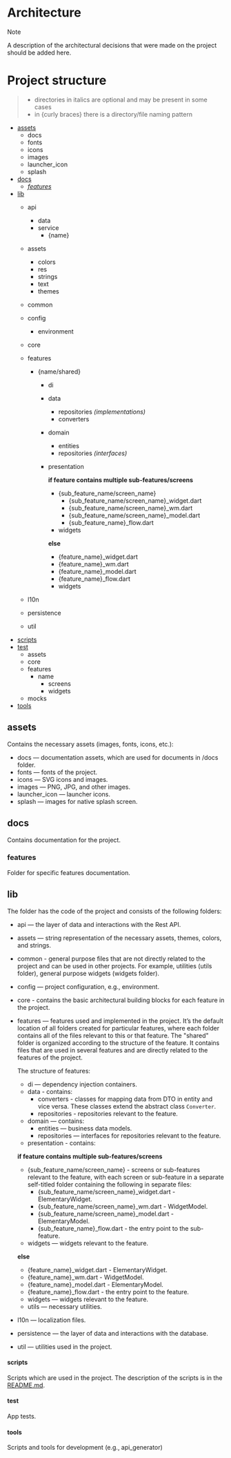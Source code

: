 # Architecture

> [!NOTE]
> A description of the architectural decisions that were made on the project should be added here.

# Project structure

> - directories in italics are optional and may be present in some cases
> - in {curly braces} there is a directory/file naming pattern

- [assets](#assets)
  - docs
  - fonts
  - icons
  - images
  - launcher_icon
  - splash
- [docs](#docs)
  - [_features_](#features)
- [lib](#lib)
    - api
        - data
        - service
            - {name}
    - assets
        - colors
        - res
        - strings
        - text
        - themes
    - common
    - config
      - environment
    - core
    - features
        - {name/shared}
            - di
            - data
              - repositories *(implementations)*
              - converters
            - domain
                - entities
                - repositories *(interfaces)*
            - presentation

              **if feature contains multiple sub-features/screens**

                - {sub_feature_name/screen_name}
                    - {sub_feature_name/screen_name}_widget.dart
                    - {sub_feature_name/screen_name}_wm.dart
                    - {sub_feature_name/screen_name}_model.dart
                    - {sub_feature_name}_flow.dart
                - widgets

              **else** 

                - {feature_name}_widget.dart
                - {feature_name}_wm.dart
                - {feature_name}_model.dart
                - {feature_name}_flow.dart
                - widgets

    - l10n
    - persistence
    - util
- [scripts](#scripts)
- [test](#test)
    - assets
    - core
    - features
        - name
            - screens
            - widgets
    - mocks
- [tools](#tools)

## assets

Contains the necessary assets (images, fonts, icons, etc.):

- docs — documentation assets, which are used for documents in /docs folder.
- fonts — fonts of the project.
- icons — SVG icons and images.
- images — PNG, JPG, and other images.
- launcher_icon — launcher icons.
- splash — images for native splash screen.

## docs

Contains documentation for the project.

### features

Folder for specific features documentation.

## lib

The folder has the code of the project and consists of the following folders:

- api — the layer of data and interactions with the Rest API.
- assets — string representation of the necessary assets, themes, colors, and strings.
- common - general purpose files that are not directly related to the project and can be used in other projects. For example, utilities (utils folder), general purpose widgets (widgets folder).
- config — project configuration, e.g., environment.
- core - contains the basic architectural building blocks for each feature in the project.
- features — features used and implemented in the project. It’s the default location of all folders created for particular features, where each folder contains all of the files relevant to this or that feature. The "shared" folder is organized according to the structure of the feature. It contains files that are used in several features and are directly related to the features of the project.

  The structure of features:


  - di — dependency injection containers.
  - data - contains:
    - converters - classes for mapping data from DTO in entity and vice versa. These classes extend the abstract class `Converter`.
    - repositories - repositories relevant to the feature.
  - domain — contains:
    - entities — business data models.
    - repositories — interfaces for repositories relevant to the feature.
  - presentation - contains:

   **if feature contains multiple sub-features/screens**

    - {sub_feature_name/screen_name} - screens or sub-features relevant to the feature, with each screen or sub-feature in a separate self-titled folder containing the following in separate files:
        - {sub_feature_name/screen_name}_widget.dart - ElementaryWidget.
        - {sub_feature_name/screen_name}_wm.dart - WidgetModel.
        - {sub_feature_name/screen_name}_model.dart - ElementaryModel.
        - {sub_feature_name}_flow.dart - the entry point to the sub-feature.
    - widgets — widgets relevant to the feature.
    
   **else**

    - {feature_name}_widget.dart - ElementaryWidget.
    - {feature_name}_wm.dart - WidgetModel.
    - {feature_name}_model.dart - ElementaryModel.
    - {feature_name}_flow.dart - the entry point to the feature.
    - widgets — widgets relevant to the feature.
  - utils — necessary utilities.
- l10n — localization files.
- persistence — the layer of data and interactions with the database.
- util — utilities used in the project.

#### scripts

Scripts which are used in the project.
The description of the scripts is in the [README.md](/README.md#project-scripts).

#### test

App tests.

#### tools

Scripts and tools for development (e.g., api_generator)

